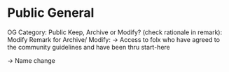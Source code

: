 # Public General

OG Category: Public
Keep, Archive or Modify? (check rationale in remark): Modify
Remark for Archive/ Modify: → Access to folx who have agreed to the community guidelines and have been thru start-here

→ Name change